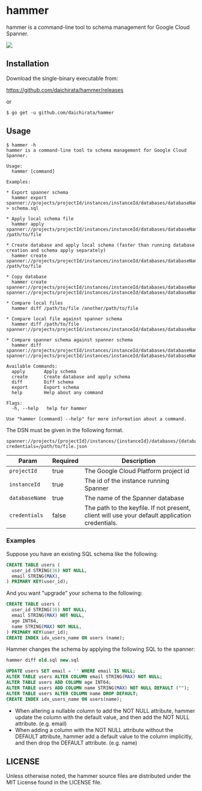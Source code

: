 # hammer 

hammer is a command-line tool to schema management for Google Cloud Spanner.

![](https://github.com/daichirata/hammer/workflows/Test/badge.svg)

## Installation

Download the single-binary executable from:

https://github.com/daichirata/hammer/releases

or

``` shell
$ go get -u github.com/daichirata/hammer
```

## Usage

```
$ hammer -h
hammer is a command-line tool to schema management for Google Cloud Spanner.

Usage:
  hammer [command]

Examples:

* Export spanner schema
  hammer export spanner://projects/projectId/instances/instanceId/databases/databaseName > schema.sql

* Apply local schema file
  hammer apply spanner://projects/projectId/instances/instanceId/databases/databaseName /path/to/file

* Create database and apply local schema (faster than running database creation and schema apply separately)
  hammer create spanner://projects/projectId/instances/instanceId/databases/databaseName /path/to/file

* Copy database
  hammer create spanner://projects/projectId/instances/instanceId/databases/databaseName1 spanner://projects/projectId/instances/instanceId/databases/databaseName2

* Compare local files
  hammer diff /path/to/file /another/path/to/file

* Compare local file against spanner schema
  hammer diff /path/to/file spanner://projects/projectId/instances/instanceId/databases/databaseName

* Compare spanner schema against spanner schema
  hammer diff spanner://projects/projectId/instances/instanceId/databases/databaseName1 spanner://projects/projectId/instances/instanceId/databases/databaseName2

Available Commands:
  apply       Apply schema
  create      Create database and apply schema
  diff        Diff schema
  export      Export schema
  help        Help about any command

Flags:
  -h, --help   help for hammer

Use "hammer [command] --help" for more information about a command.
```

The DSN must be given in the following format.

```
spanner://projects/{projectId}/instances/{instanceId}/databases/{databaseName}?credentials=/path/to/file.json
```

| Param          | Required |  Description                                                                                   |
| -------------- | -------- | ---------------------------------------------------------------------------------------------- |
| `projectId`    | true     | The Google Cloud Platform project id                                                           |
| `instanceId`   | true     | The id of the instance running Spanner                                                         |
| `databaseName` | true     | The name of the Spanner database                                                               |
| `credentials`  | false    | The path to the keyfile. If not present, client will use your default application credentials. |

### Examples

Suppose you have an existing SQL schema like the following:

``` sql
CREATE TABLE users (
  user_id STRING(36) NOT NULL,
  email STRING(MAX),
) PRIMARY KEY(user_id);
```

And you want "upgrade" your schema to the following:

``` sql
CREATE TABLE users (
  user_id STRING(36) NOT NULL,
  email STRING(MAX) NOT NULL,
  age INT64,
  name STRING(MAX) NOT NULL,
) PRIMARY KEY(user_id);
CREATE INDEX idx_users_name ON users (name);
```

Hammer changes the schema by applying the following SQL to the spanner:

``` sql
hammer diff old.sql new.sql

UPDATE users SET email = '' WHERE email IS NULL;
ALTER TABLE users ALTER COLUMN email STRING(MAX) NOT NULL;
ALTER TABLE users ADD COLUMN age INT64;
ALTER TABLE users ADD COLUMN name STRING(MAX) NOT NULL DEFAULT ("");
ALTER TABLE users ALTER COLUMN name DROP DEFAULT;
CREATE INDEX idx_users_name ON users(name);
```

- When altering a nullable column to add the NOT NULL attribute, hammer update the column with the default value, and then add the NOT NULL attribute. (e.g. email)
- When adding a column with the NOT NULL attribute without the DEFAULT attribute, hammer add a default value to the column implicitly, and then drop the DEFAULT attribute. (e.g. name)

## LICENSE

Unless otherwise noted, the hammer source files are distributed under the MIT License found in the LICENSE file.
